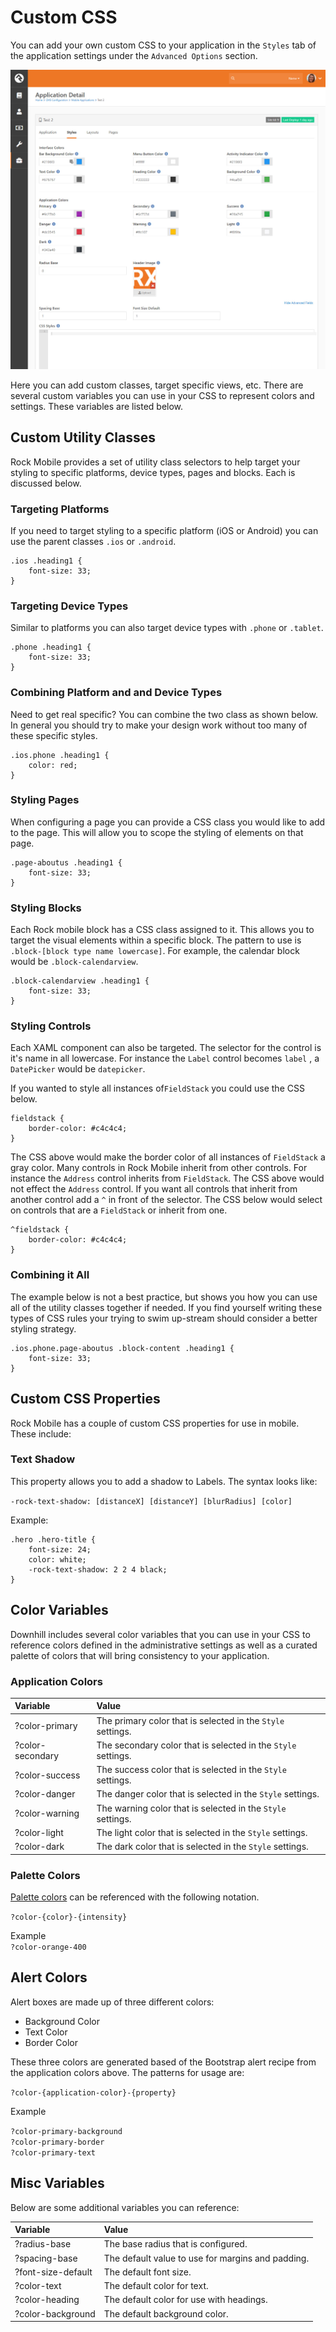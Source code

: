 # Custom CSS

You can add your own custom CSS to your application in the `Styles` tab of the application settings under the `Advanced Options` section.

![](../.gitbook/assets/css-styles.jpg)

Here you can add custom classes, target specific views, etc. There are several custom variables you can use in your CSS to represent colors and settings. These variables are listed below.

## Custom Utility Classes

Rock Mobile provides a set of utility class selectors to help target your styling to specific platforms, device types, pages and blocks. Each is discussed below.

### Targeting Platforms

If you need to target styling to a specific platform \(iOS or Android\) you can use the parent classes `.ios` or `.android`.

```text
.ios .heading1 {
    font-size: 33; 
}
```

### Targeting Device Types

Similar to platforms you can also target device types with `.phone` or `.tablet`.

```text
.phone .heading1 {
    font-size: 33;
}
```

### Combining Platform and and Device Types

Need to get real specific? You can combine the two class as shown below. In general you should try to make your design work without too many of these specific styles.

```text
.ios.phone .heading1 {
    color: red;
}
```

### Styling Pages

When configuring a page you can provide a CSS class you would like to add to the page. This will allow you to scope the styling of elements on that page.

```text
.page-aboutus .heading1 {
    font-size: 33;
}
```

### Styling Blocks

Each Rock mobile block has a CSS class assigned to it. This allows you to target the visual elements within a specific block. The pattern to use is `.block-[block type name lowercase]`. For example, the calendar block would be `.block-calendarview`.

```text
.block-calendarview .heading1 {
    font-size: 33;
}
```

### Styling Controls

Each XAML component can also be targeted. The selector for the control is it's name in all lowercase. For instance the `Label` control becomes `label` , a `DatePicker` would be `datepicker`.

If you wanted to style all instances of`FieldStack` you could use the CSS below.

```text
fieldstack {
    border-color: #c4c4c4;
}
```

The CSS above would make the border color of all instances of `FieldStack` a gray color. Many controls in Rock Mobile inherit from other controls. For instance the `Address` control inherits from `FieldStack`. The CSS above would not effect the `Address` control. If you want all controls that inherit from another control add a `^` in front of the selector. The CSS below would select on controls that are a `FieldStack` or inherit from one.

```text
^fieldstack {
    border-color: #c4c4c4;
}
```

### Combining it All

The example below is not a best practice, but shows you how you can use all of the utility classes together if needed. If you find yourself writing these types of CSS rules your trying to swim up-stream should consider a better styling strategy.

```text
.ios.phone.page-aboutus .block-content .heading1 {
    font-size: 33;
}
```

## Custom CSS Properties

Rock Mobile has a couple of custom CSS properties for use in mobile. These include:

### Text Shadow

This property allows you to add a shadow to Labels. The syntax looks like:

`-rock-text-shadow: [distanceX] [distanceY] [blurRadius] [color]`

Example:

```text
.hero .hero-title {
    font-size: 24;
    color: white;
    -rock-text-shadow: 2 2 4 black;
}
```

## Color Variables

Downhill includes several color variables that you can use in your CSS to reference colors defined in the administrative settings as well as a curated palette of colors that will bring consistency to your application.

### Application Colors

| Variable | Value |
| :--- | :--- |
| ?color-primary | The primary color that is selected in the `Style` settings. |
| ?color-secondary | The secondary color that is selected in the `Style` settings. |
| ?color-success | The success color that is selected in the `Style` settings. |
| ?color-danger | The danger color that is selected in the `Style` settings. |
| ?color-warning | The warning color that is selected in the `Style` settings. |
| ?color-light | The light color that is selected in the `Style` settings. |
| ?color-dark | The dark color that is selected in the `Style` settings. |

### Palette Colors

[Palette colors](helper-classes/text/color.md#palette-colors) can be referenced with the following notation.

`?color-{color}-{intensity}`

Example  
`?color-orange-400`

## Alert Colors

Alert boxes are made up of three different colors:

* Background Color
* Text Color
* Border Color

These three colors are generated based of the Bootstrap alert recipe from the application colors above. The patterns for usage are:

`?color-{application-color}-{property}`

Example

`?color-primary-background`  
`?color-primary-border`  
`?color-primary-text`

## Misc Variables

Below are some additional variables you can reference:

| Variable | Value |
| :--- | :--- |
| ?radius-base | The base radius that is configured. |
| ?spacing-base | The default value to use for margins and padding. |
| ?font-size-default | The default font size. |
| ?color-text | The default color for text. |
| ?color-heading | The default color for use with headings. |
| ?color-background | The default background color. |

